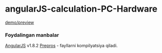 # angularJS-calculation-PC-Hardware
[demo/preview](https://asakew.github.io/angularJS-calculation-PC-Hardware/)

### Foydalingan manbalar
[AngularJS](https://angularjs.org/) v1.8.2
[Prepros](https://prepros.io/) - fayllarni kompilyatsiya qiladi.
